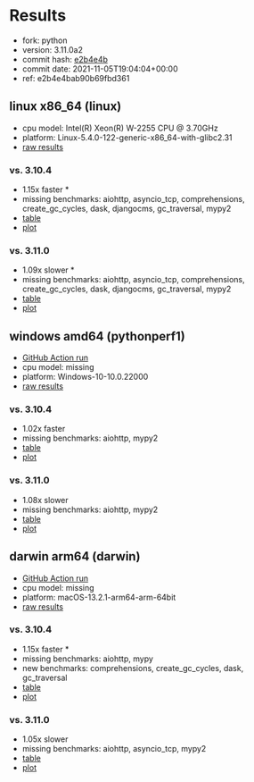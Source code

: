 # Results

- fork: python
- version: 3.11.0a2
- commit hash: [e2b4e4b](https://github.com/python/cpython/commit/e2b4e4b)
- commit date: 2021-11-05T19:04:04+00:00
- ref: e2b4e4bab90b69fbd361

## linux x86_64 (linux)

- cpu model: Intel(R) Xeon(R) W-2255 CPU @ 3.70GHz
- platform: Linux-5.4.0-122-generic-x86_64-with-glibc2.31
- [raw results](bm-20211105-linux-x86_64-python-e2b4e4bab90b69fbd361-3.11.0a2-e2b4e4b.json)

### vs. 3.10.4

- 1.15x faster \*
- missing benchmarks: aiohttp, asyncio_tcp, comprehensions, create_gc_cycles, dask, djangocms, gc_traversal, mypy2
- [table](bm-20211105-linux-x86_64-python-e2b4e4bab90b69fbd361-3.11.0a2-e2b4e4b-vs-3.10.4.md)
- [plot](bm-20211105-linux-x86_64-python-e2b4e4bab90b69fbd361-3.11.0a2-e2b4e4b-vs-3.10.4.png)

### vs. 3.11.0

- 1.09x slower \*
- missing benchmarks: aiohttp, asyncio_tcp, comprehensions, create_gc_cycles, dask, djangocms, gc_traversal, mypy2
- [table](bm-20211105-linux-x86_64-python-e2b4e4bab90b69fbd361-3.11.0a2-e2b4e4b-vs-3.11.0.md)
- [plot](bm-20211105-linux-x86_64-python-e2b4e4bab90b69fbd361-3.11.0a2-e2b4e4b-vs-3.11.0.png)

## windows amd64 (pythonperf1)

- [GitHub Action run](https://github.com/faster-cpython/benchmarking/actions/runs/4491158300)
- cpu model: missing
- platform: Windows-10-10.0.22000
- [raw results](bm-20211105-pythonperf1-amd64-python-e2b4e4bab90b69fbd361-3.11.0a2-e2b4e4b.json)

### vs. 3.10.4

- 1.02x faster
- missing benchmarks: aiohttp, mypy2
- [table](bm-20211105-pythonperf1-amd64-python-e2b4e4bab90b69fbd361-3.11.0a2-e2b4e4b-vs-3.10.4.md)
- [plot](bm-20211105-pythonperf1-amd64-python-e2b4e4bab90b69fbd361-3.11.0a2-e2b4e4b-vs-3.10.4.png)

### vs. 3.11.0

- 1.08x slower
- missing benchmarks: aiohttp, mypy2
- [table](bm-20211105-pythonperf1-amd64-python-e2b4e4bab90b69fbd361-3.11.0a2-e2b4e4b-vs-3.11.0.md)
- [plot](bm-20211105-pythonperf1-amd64-python-e2b4e4bab90b69fbd361-3.11.0a2-e2b4e4b-vs-3.11.0.png)

## darwin arm64 (darwin)

- [GitHub Action run](https://github.com/faster-cpython/benchmarking/actions/runs/4494503166)
- cpu model: missing
- platform: macOS-13.2.1-arm64-arm-64bit
- [raw results](bm-20211105-darwin-arm64-python-e2b4e4bab90b69fbd361-3.11.0a2-e2b4e4b.json)

### vs. 3.10.4

- 1.15x faster \*
- missing benchmarks: aiohttp, mypy
- new benchmarks: comprehensions, create_gc_cycles, dask, gc_traversal
- [table](bm-20211105-darwin-arm64-python-e2b4e4bab90b69fbd361-3.11.0a2-e2b4e4b-vs-3.10.4.md)
- [plot](bm-20211105-darwin-arm64-python-e2b4e4bab90b69fbd361-3.11.0a2-e2b4e4b-vs-3.10.4.png)

### vs. 3.11.0

- 1.05x slower
- missing benchmarks: aiohttp, asyncio_tcp, mypy2
- [table](bm-20211105-darwin-arm64-python-e2b4e4bab90b69fbd361-3.11.0a2-e2b4e4b-vs-3.11.0.md)
- [plot](bm-20211105-darwin-arm64-python-e2b4e4bab90b69fbd361-3.11.0a2-e2b4e4b-vs-3.11.0.png)

